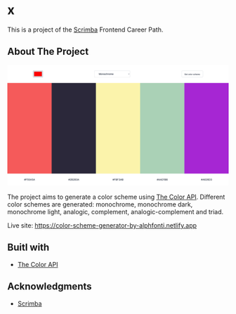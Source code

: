 # x
This is a project of the [Scrimba](https://scrimba.com) Frontend Career Path.

## About The Project

![Color Scheme Generator screenshot](./screenshot.png)

The project aims to generate a color scheme using [The Color API](https://www.thecolorapi.com/). Different color schemes are generated: monochrome, monochrome dark, monochrome light, analogic, complement, analogic-complement and triad.

Live site: https://color-scheme-generator-by-alphfonti.netlify.app

## Buitl with

- [The Color API](https://www.thecolorapi.com/)

## Acknowledgments

- [Scrimba](https://scrimba.com)
